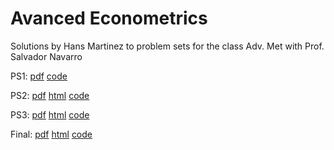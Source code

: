 # Avanced Econometrics

Solutions by Hans Martinez to problem sets for the class Adv. Met with Prof. Salvador Navarro

PS1: [pdf](https://github.com/hans-mtz/AdvMetrics/blob/master/PS1/PS1.pdf) [code](https://github.com/hans-mtz/AdvMetrics/tree/master/PS1)

PS2: [pdf](https://github.com/hans-mtz/AdvMetrics/blob/master/PS2/PS2.pdf) [html](https://raw.githack.com/hans-mtz/AdvMetrics/master/PS2/PS2.html) [code](https://github.com/hans-mtz/AdvMetrics/tree/master/PS2)

PS3: [pdf](https://github.com/hans-mtz/AdvMetrics/blob/master/PS3/PS3.pdf) [html](https://raw.githack.com/hans-mtz/AdvMetrics/master/PS3/PS3.html) [code](https://github.com/hans-mtz/AdvMetrics/tree/master/PS3)

Final: [pdf](https://github.com/hans-mtz/AdvMetrics/blob/master/Final/Final.pdf) [html](https://raw.githack.com/hans-mtz/AdvMetrics/master/Final/Final.html) [code](https://github.com/hans-mtz/AdvMetrics/tree/master/Final)
